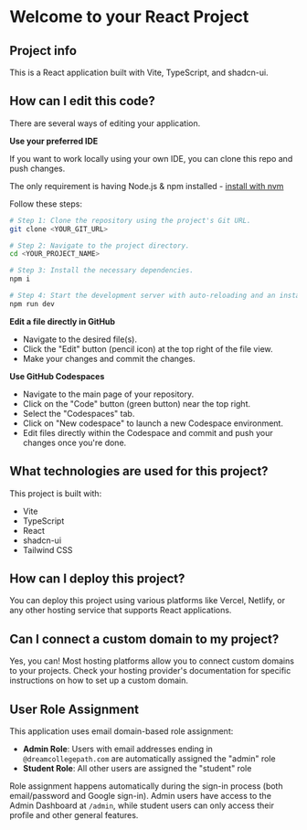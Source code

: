 # Welcome to your React Project

## Project info

This is a React application built with Vite, TypeScript, and shadcn-ui.

## How can I edit this code?

There are several ways of editing your application.

**Use your preferred IDE**

If you want to work locally using your own IDE, you can clone this repo and push changes.

The only requirement is having Node.js & npm installed - [install with nvm](https://github.com/nvm-sh/nvm#installing-and-updating)

Follow these steps:

```sh
# Step 1: Clone the repository using the project's Git URL.
git clone <YOUR_GIT_URL>

# Step 2: Navigate to the project directory.
cd <YOUR_PROJECT_NAME>

# Step 3: Install the necessary dependencies.
npm i

# Step 4: Start the development server with auto-reloading and an instant preview.
npm run dev
```

**Edit a file directly in GitHub**

- Navigate to the desired file(s).
- Click the "Edit" button (pencil icon) at the top right of the file view.
- Make your changes and commit the changes.

**Use GitHub Codespaces**

- Navigate to the main page of your repository.
- Click on the "Code" button (green button) near the top right.
- Select the "Codespaces" tab.
- Click on "New codespace" to launch a new Codespace environment.
- Edit files directly within the Codespace and commit and push your changes once you're done.

## What technologies are used for this project?

This project is built with:

- Vite
- TypeScript
- React
- shadcn-ui
- Tailwind CSS

## How can I deploy this project?

You can deploy this project using various platforms like Vercel, Netlify, or any other hosting service that supports React applications.

## Can I connect a custom domain to my project?

Yes, you can! Most hosting platforms allow you to connect custom domains to your projects. Check your hosting provider's documentation for specific instructions on how to set up a custom domain.

## User Role Assignment

This application uses email domain-based role assignment:

- **Admin Role**: Users with email addresses ending in `@dreamcollegepath.com` are automatically assigned the "admin" role
- **Student Role**: All other users are assigned the "student" role

Role assignment happens automatically during the sign-in process (both email/password and Google sign-in). Admin users have access to the Admin Dashboard at `/admin`, while student users can only access their profile and other general features.
